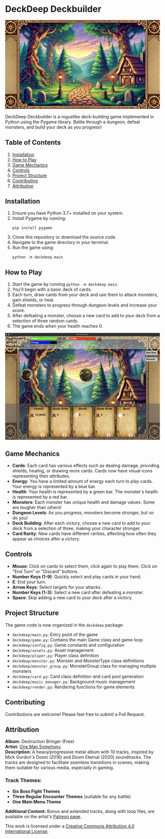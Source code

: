 # DeckDeep Deckbuilder

![DeckDeep Deckbuilder Background](/assets/images/backgrounds/background.png)

DeckDeep Deckbuilder is a roguelike deck-building game implemented in Python using the Pygame library. Battle through a dungeon, defeat monsters, and build your deck as you progress!

## Table of Contents
1. [Installation](#installation)
2. [How to Play](#how-to-play)
3. [Game Mechanics](#game-mechanics)
4. [Controls](#controls)
5. [Project Structure](#project-structure)
6. [Contributing](#contributing)
7. [Attribution](#attribution)

## Installation

1. Ensure you have Python 3.7+ installed on your system.
2. Install Pygame by running:
   ```
   pip install pygame
   ```
3. Clone this repository or download the source code.
4. Navigate to the game directory in your terminal.
5. Run the game using:
   ```
   python -m deckdeep.main
   ```

## How to Play

1. Start the game by running `python -m deckdeep.main`.
2. You'll begin with a basic deck of cards.
3. Each turn, draw cards from your deck and use them to attack monsters, gain shields, or heal.
4. Defeat monsters to progress through dungeon levels and increase your score.
5. After defeating a monster, choose a new card to add to your deck from a selection of three random cards.
6. The game ends when your health reaches 0.

![Gameplay](/assets/images/backgrounds/gp_screenshot.png)

## Game Mechanics

- **Cards**: Each card has various effects such as dealing damage, providing shields, healing, or drawing more cards. Cards now have visual icons representing their attributes.
- **Energy**: You have a limited amount of energy each turn to play cards. Your energy is represented by a blue bar.
- **Health**: Your health is represented by a green bar. The monster's health is represented by a red bar.
- **Monsters**: Each monster has unique health and damage values. Some are tougher than others!
- **Dungeon Levels**: As you progress, monsters become stronger, but so do you!
- **Deck Building**: After each victory, choose a new card to add to your deck from a selection of three, making your character stronger.
- **Card Rarity**: New cards have different rarities, affecting how often they appear as choices after a victory.

## Controls

- **Mouse**: Click on cards to select them, click again to play them. Click on "End Turn" or "Discard" buttons.
- **Number Keys (1-9)**: Quickly select and play cards in your hand.
- **E**: End your turn.
- **Arrow Keys**: Select targets for your attacks.
- **Number Keys (1-3)**: Select a new card after defeating a monster.
- **Space**: Skip adding a new card to your deck after a victory.

## Project Structure

The game code is now organized in the `deckdeep` package:

- `deckdeep/main.py`: Entry point of the game
- `deckdeep/game.py`: Contains the main Game class and game loop
- `deckdeep/config.py`: Game constants and configuration
- `deckdeep/assets.py`: Asset management
- `deckdeep/player.py`: Player class definition
- `deckdeep/monster.py`: Monster and MonsterType class definitions
- `deckdeep/monster_group.py`: MonsterGroup class for managing multiple monsters
- `deckdeep/card.py`: Card class definition and card pool generation
- `deckdeep/music_manager.py`: Background music management
- `deckdeep/render.py`: Rendering functions for game elements

## Contributing

Contributions are welcome! Please feel free to submit a Pull Request.

## Attribution

**Album:** Destruction Bringer (Free)  
**Artist:** [One Man Symphony](https://onemansymphony.bandcamp.com)  
**Description:** A heavy/progressive metal album with 10 tracks, inspired by Mick Gordon's Doom (2016) and Doom Eternal (2020) soundtracks. The tracks are designed to facilitate seamless transitions in scenes, making them suitable for various media, especially in gaming.

### Track Themes:
- **Six Boss Fight Themes**
- **Three Regular Encounter Themes** (suitable for any battle)
- **One Main Menu Theme**

**Additional Content:** Bonus and extended tracks, along with loop files, are available on the artist's [Patreon page](https://www.patreon.com/onemansymphony).

This work is licensed under a [Creative Commons Attribution 4.0 International License](https://creativecommons.org/licenses/by/4.0/).
